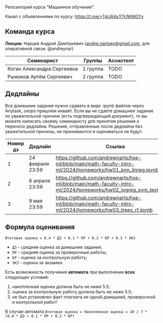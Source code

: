 Репозиторий курса "Машинное обучение". 

Канал с объявлениями по курсу: https://t.me/+TglJAAxY7cNhNGYy 

## Команда курса

**Лекции**: Нарцев Андрей Дмитриевич (andrei.nartsev@gmail.com, для оперативной связи: @andreynar)

| Семинарист                  | Группы              | Ассистент |
| --------------------------- | ------------------- | --------- |
| Коган Александра Сергеевна  | 1 группа            | TODO      |
| Рыжиков Артём Сергеевич     | 2 группа            | TODO      |


## Дедлайны 

Все домашние задания нужно сдавать в виде .ipynb файлов через Anytask, скоро пришлем инвайт. 
Если вы не сдаете домашнее задание по уважительной причине (есть подтверждающий документ), то вы можете написать своему семинаристу для принятия решения о переносе дедлайна.
Решения, отправленные после дедлайна без уважительной причины, не принимаются и оцениваться не будут.

| Номер дз | Дедлайн          | Ссылка                                                                                                     |
| -------- | ---------------- | ---------------------------------------------------------------------------------------------------------- |
| 1        | 24 февраля 23:59 | https://github.com/andrewnarts/hse-ml/blob/main/math-faculty-intro-ml/2024/homeworks/hw01_knn_linreg.ipynb |
| 2        | 6 апреля 23:59   | https://github.com/andrewnarts/hse-ml/blob/main/math-faculty-intro-ml/2024/homeworks/hw02_logreg_svm_texts.ipynb |
| 3        | 9 мая 23:59   | https://github.com/andrewnarts/hse-ml/blob/main/math-faculty-intro-ml/2024/homeworks/hw03_trees_rf.ipynb |




## Формула оценивания

```Итоговая оценка = 0.4 * ДЗ + 0.1 * ПР + 0.2 * КР + 0.3 * ЭКЗ```

* `ДЗ` - средняя оценка за домашние задания;
* `ПР` - средняя оценка за проверочные работы;
* `КР` - оценка за контрольную работу;
* `ЭКЗ` - оценка за экзамен.

Есть возможность получения **автомата** при выполнении **всех** следующих условий:
1. накопленная оценка должна быть не ниже 5.5;
2. оценка за контрольную работу должна быть не ниже 5.5;
3. не был установлен факт плагиата ни одной домашней, проверочной и контрольной работ!

В случае автомата ```Итоговая оценка = Накопленная оценка = 10 / 7 * (0.4 * ДЗ + 0.1 * ПР + 0.2 * КР)```

